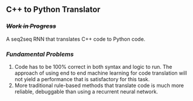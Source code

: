 ## C++ to Python Translator
### ***~~Work in Progress~~***
A seq2seq RNN that translates C++ code to Python code.

### ***Fundamental Problems***
1. Code has to be 100% correct in both syntax and logic to run. The approach of using end to end machine learning for code translation will not yield a performance that is satisfactory for this task.
2. More traditional rule-based methods that translate code is much more reliable, debuggable than using a recurrent neural network.
